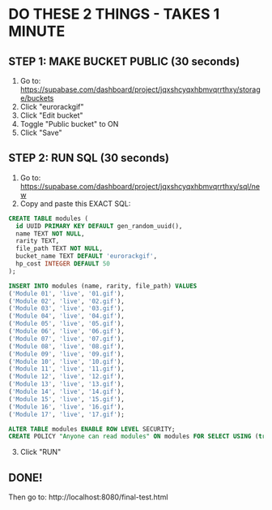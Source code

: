 # DO THESE 2 THINGS - TAKES 1 MINUTE

## STEP 1: MAKE BUCKET PUBLIC (30 seconds)
1. Go to: https://supabase.com/dashboard/project/jqxshcyqxhbmvqrrthxy/storage/buckets
2. Click "eurorackgif" 
3. Click "Edit bucket"
4. Toggle "Public bucket" to ON
5. Click "Save"

## STEP 2: RUN SQL (30 seconds)
1. Go to: https://supabase.com/dashboard/project/jqxshcyqxhbmvqrrthxy/sql/new
2. Copy and paste this EXACT SQL:

```sql
CREATE TABLE modules (
  id UUID PRIMARY KEY DEFAULT gen_random_uuid(),
  name TEXT NOT NULL,
  rarity TEXT,
  file_path TEXT NOT NULL,
  bucket_name TEXT DEFAULT 'eurorackgif',
  hp_cost INTEGER DEFAULT 50
);

INSERT INTO modules (name, rarity, file_path) VALUES
('Module 01', 'live', '01.gif'),
('Module 02', 'live', '02.gif'),
('Module 03', 'live', '03.gif'),
('Module 04', 'live', '04.gif'),
('Module 05', 'live', '05.gif'),
('Module 06', 'live', '06.gif'),
('Module 07', 'live', '07.gif'),
('Module 08', 'live', '08.gif'),
('Module 09', 'live', '09.gif'),
('Module 10', 'live', '10.gif'),
('Module 11', 'live', '11.gif'),
('Module 12', 'live', '12.gif'),
('Module 13', 'live', '13.gif'),
('Module 14', 'live', '14.gif'),
('Module 15', 'live', '15.gif'),
('Module 16', 'live', '16.gif'),
('Module 17', 'live', '17.gif');

ALTER TABLE modules ENABLE ROW LEVEL SECURITY;
CREATE POLICY "Anyone can read modules" ON modules FOR SELECT USING (true);
```

3. Click "RUN"

## DONE! 
Then go to: http://localhost:8080/final-test.html